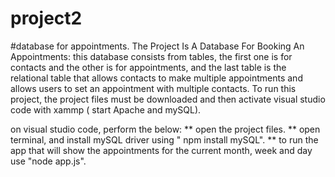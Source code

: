 # project2
#database for appointments.
The Project Is A Database For Booking An Appointments:
this database consists from tables, the first one is for contacts and the other is for appointments, and the last table is the relational
table that allows contacts to make multiple appointments and allows users to set an appointment with multiple contacts. To run this project, the project files must be downloaded and then activate visual studio code with xammp ( start Apache and mySQL). 

on visual studio code, perform the below:
 ** open the project files.
 ** open terminal, and install mySQL driver using " npm install mySQL".
 ** to run the app that will show the appointments for the current month, week and day use "node app.js".
 
